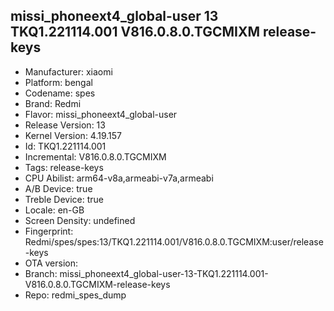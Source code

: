 ## missi_phoneext4_global-user 13 TKQ1.221114.001 V816.0.8.0.TGCMIXM release-keys
- Manufacturer: xiaomi
- Platform: bengal
- Codename: spes
- Brand: Redmi
- Flavor: missi_phoneext4_global-user
- Release Version: 13
- Kernel Version: 4.19.157
- Id: TKQ1.221114.001
- Incremental: V816.0.8.0.TGCMIXM
- Tags: release-keys
- CPU Abilist: arm64-v8a,armeabi-v7a,armeabi
- A/B Device: true
- Treble Device: true
- Locale: en-GB
- Screen Density: undefined
- Fingerprint: Redmi/spes/spes:13/TKQ1.221114.001/V816.0.8.0.TGCMIXM:user/release-keys
- OTA version: 
- Branch: missi_phoneext4_global-user-13-TKQ1.221114.001-V816.0.8.0.TGCMIXM-release-keys
- Repo: redmi_spes_dump
